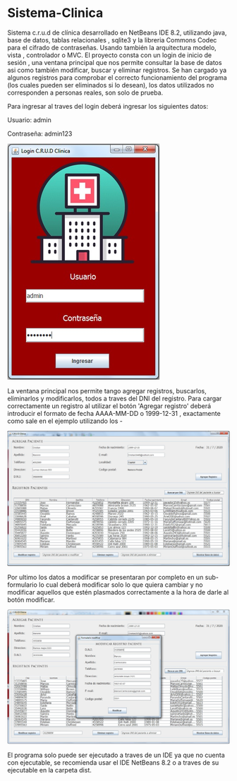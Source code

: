 # Sistema-Clinica

Sistema c.r.u.d de clínica desarrollado en NetBeans IDE 8.2, utilizando java, base de datos, tablas relacionales , sqlite3 y la libreria Commons Codec para el cifrado de contraseñas. Usando también la arquitectura modelo, vista , controlador o MVC.
El proyecto consta con un login de inicio de sesión , una ventana principal que nos permite consultar la base de datos asi como también modificar, buscar y eliminar registros.
Se han cargado ya algunos registros para comprobar el correcto funcionamiento del programa (los cuales pueden ser eliminados si lo desean), los datos utilizados no corresponden a personas reales, son solo de prueba.


Para ingresar al traves del login deberá ingresar los siguientes datos:

Usuario: admin

Contraseña: admin123


![](imagenes/loginClinica.jpg)


La ventana principal nos permite tango agregar registros, buscarlos, eliminarlos y modificarlos, todos a traves del DNI del registro.
Para cargar correctamente un registro al utilizar el botón 'Agregar registro' deberá introducir el formato de fecha AAAA-MM-DD o 1999-12-31 , exactamente como sale en el ejemplo utilizando los -


![](imagenes/ventanaPrincipal.jpg)


Por ultimo los datos a modificar se presentaran por completo en un sub-formulario lo cual deberá modificar solo lo que quiera cambiar y no modificar aquellos que estén plasmados correctamente a la hora de darle al botón modificar.


![](imagenes/ventanModificar.jpg)

El programa solo puede ser ejecutado a traves de un IDE ya que no cuenta con ejecutable, se recomienda usar el IDE NetBeans 8.2 o a traves de su ejecutable en la carpeta dist.
